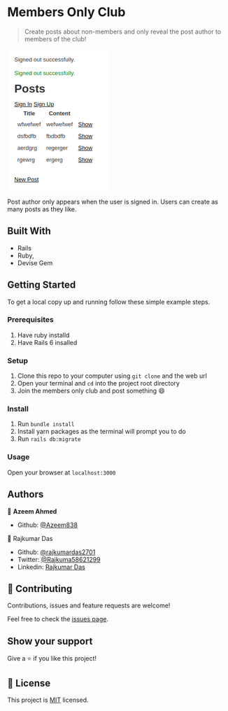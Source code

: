 # Members Only Club

> Create posts about non-members and only reveal the post author to members of the club!

![screenshot](./app_screenshot.png)

Post author only appears when the user is signed in. Users can create as many posts as they like.

## Built With

- Rails
- Ruby,
- Devise Gem

## Getting Started

To get a local copy up and running follow these simple example steps.

### Prerequisites

1. Have ruby installd
2. Have Rails 6 insalled

### Setup

1. Clone this repo to your computer using <code>git clone</code> and the web url
2. Open your terminal and <code>cd</code> into the project root directory
3. Join the members only club and post something :smile:

### Install

1. Run <code>bundle install</code>
2. Install yarn packages as the terminal will prompt you to do
3. Run <code>rails db:migrate</code>

### Usage

Open your browser at <code>localhost:3000</code>

## Authors

👤 **Azeem Ahmed**

- Github: [@Azeem838](https://github.com/Azeem838)

👤 Rajkumar Das

- Github: [@rajkumardas2701](https://github.com/rajkumardas2701)
- Twitter: [@Rajkuma58621299](https://twitter.com/Rajkuma58621299)
- Linkedin: [Rajkumar Das](https://www.linkedin.com/in/rajkumar-das-41308961/)

## 🤝 Contributing

Contributions, issues and feature requests are welcome!

Feel free to check the [issues page](https://github.com/rajkumardas2701/members-only/issues).

## Show your support

Give a ⭐️ if you like this project!

## 📝 License

This project is [MIT](lic.url) licensed.
